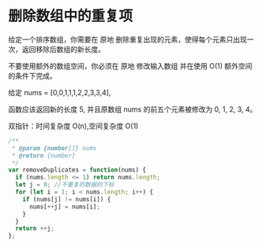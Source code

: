 # 删除数组中的重复项

给定一个排序数组，你需要在 原地 删除重复出现的元素，使得每个元素只出现一次，返回移除后数组的新长度。

不要使用额外的数组空间，你必须在 原地 修改输入数组 并在使用 O(1) 额外空间的条件下完成。

给定 nums = [0,0,1,1,1,2,2,3,3,4],

函数应该返回新的长度 5, 并且原数组 nums 的前五个元素被修改为 0, 1, 2, 3, 4。

双指针：时间复杂度 O(n),空间复杂度 O(1)

```js
/**
 * @param {number[]} nums
 * @return {number}
 */
var removeDuplicates = function(nums) {
  if (nums.length <= 1) return nums.length;
  let j = 0; //不重复的数据的下标
  for (let i = 1; i < nums.length; i++) {
    if (nums[j] != nums[i]) {
      nums[++j] = nums[i];
    }
  }
  return ++j;
};
```
